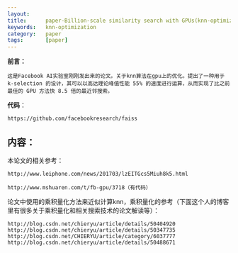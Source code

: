 ```yaml
---
layout:     
title:      paper-Billion-scale similarity search with GPUs(knn-optimizaiton-gpu-1)
keywords:   knn-optimization
category:   paper
tags:       [paper]
---
```


**前言：**

	这是Facebook AI实验室刚刚发出来的论文。关于knn算法在gpu上的优化。提出了一种用于 k-selection 的设计，其可以以高达理论峰值性能 55% 的速度进行运算，从而实现了比之前最佳的 GPU 方法快 8.5 倍的最近邻搜索。

**代码**：

	https://github.com/facebookresearch/faiss

## 内容：

本论文的相关参考：

	http://www.leiphone.com/news/201703/lzEITGcs5Miuh8k5.html

	http://www.mshuaren.com/t/fb-gpu/3718（有代码）

论文中使用的乘积量化方法来近似计算knn，乘积量化的参考（下面这个人的博客里有很多关于乘积量化和相关搜索技术的论文解读等）：
	
	http://blog.csdn.net/chieryu/article/details/50404920
	http://blog.csdn.net/chieryu/article/details/50347735
	http://blog.csdn.net/CHIERYU/article/category/6037777
	http://blog.csdn.net/chieryu/article/details/50488671


